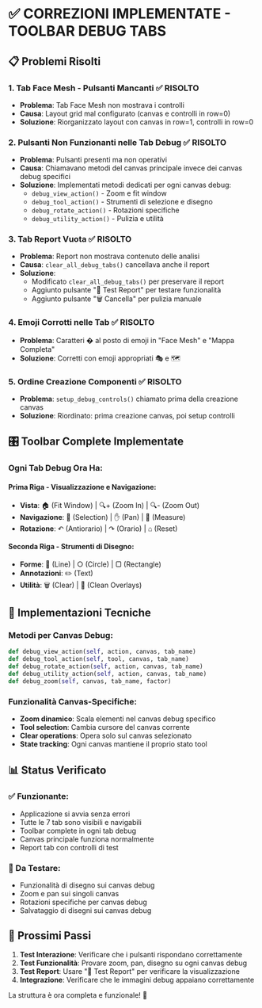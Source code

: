 # ✅ CORREZIONI IMPLEMENTATE - TOOLBAR DEBUG TABS

## 📋 Problemi Risolti

### 1. **Tab Face Mesh - Pulsanti Mancanti** ✅ RISOLTO
- **Problema**: Tab Face Mesh non mostrava i controlli
- **Causa**: Layout grid mal configurato (canvas e controlli in row=0)
- **Soluzione**: Riorganizzato layout con canvas in row=1, controlli in row=0

### 2. **Pulsanti Non Funzionanti nelle Tab Debug** ✅ RISOLTO  
- **Problema**: Pulsanti presenti ma non operativi
- **Causa**: Chiamavano metodi del canvas principale invece dei canvas debug specifici
- **Soluzione**: Implementati metodi dedicati per ogni canvas debug:
  - `debug_view_action()` - Zoom e fit window
  - `debug_tool_action()` - Strumenti di selezione e disegno  
  - `debug_rotate_action()` - Rotazioni specifiche
  - `debug_utility_action()` - Pulizia e utilità

### 3. **Tab Report Vuota** ✅ RISOLTO
- **Problema**: Report non mostrava contenuto delle analisi
- **Causa**: `clear_all_debug_tabs()` cancellava anche il report
- **Soluzione**: 
  - Modificato `clear_all_debug_tabs()` per preservare il report
  - Aggiunto pulsante "🔄 Test Report" per testare funzionalità
  - Aggiunto pulsante "🗑️ Cancella" per pulizia manuale

### 4. **Emoji Corrotti nelle Tab** ✅ RISOLTO
- **Problema**: Caratteri � al posto di emoji in "Face Mesh" e "Mappa Completa"
- **Soluzione**: Corretti con emoji appropriati 🎭 e 🗺️

### 5. **Ordine Creazione Componenti** ✅ RISOLTO
- **Problema**: `setup_debug_controls()` chiamato prima della creazione canvas
- **Soluzione**: Riordinato: prima creazione canvas, poi setup controlli

## 🎛️ Toolbar Complete Implementate

### Ogni Tab Debug Ora Ha:

#### **Prima Riga - Visualizzazione e Navigazione:**
- **Vista**: 🏠 (Fit Window) | 🔍+ (Zoom In) | 🔍- (Zoom Out)
- **Navigazione**: 🎯 (Selection) | ✋ (Pan) | 📐 (Measure)  
- **Rotazione**: ↶ (Antiorario) | ↷ (Orario) | ⌂ (Reset)

#### **Seconda Riga - Strumenti di Disegno:**
- **Forme**: 📏 (Line) | ○ (Circle) | ▢ (Rectangle)
- **Annotazioni**: ✏️ (Text)
- **Utilità**: 🗑️ (Clear) | 🧹 (Clean Overlays)

## 🔧 Implementazioni Tecniche

### Metodi per Canvas Debug:
```python
def debug_view_action(self, action, canvas, tab_name)
def debug_tool_action(self, tool, canvas, tab_name)  
def debug_rotate_action(self, action, canvas, tab_name)
def debug_utility_action(self, action, canvas, tab_name)
def debug_zoom(self, canvas, tab_name, factor)
```

### Funzionalità Canvas-Specifiche:
- **Zoom dinamico**: Scala elementi nel canvas debug specifico
- **Tool selection**: Cambia cursore del canvas corrente
- **Clear operations**: Opera solo sul canvas selezionato
- **State tracking**: Ogni canvas mantiene il proprio stato tool

## 📊 Status Verificato

### ✅ Funzionante:
- Applicazione si avvia senza errori
- Tutte le 7 tab sono visibili e navigabili
- Toolbar complete in ogni tab debug
- Canvas principale funziona normalmente
- Report tab con controlli di test

### 🔄 Da Testare:
- Funzionalità di disegno sui canvas debug
- Zoom e pan sui singoli canvas  
- Rotazioni specifiche per canvas debug
- Salvataggio di disegni sui canvas debug

## 🎯 Prossimi Passi

1. **Test Interazione**: Verificare che i pulsanti rispondano correttamente
2. **Test Funzionalità**: Provare zoom, pan, disegno su ogni canvas debug
3. **Test Report**: Usare "🔄 Test Report" per verificare la visualizzazione
4. **Integrazione**: Verificare che le immagini debug appaiano correttamente

La struttura è ora completa e funzionale! 🎉
